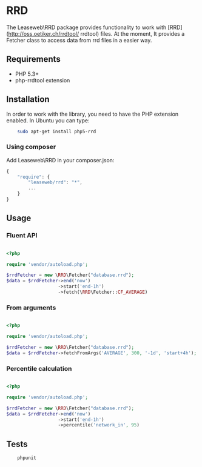 RRD
=======================

The Leaseweb\RRD package provides functionality to work with [RRD](http://oss.oetiker.ch/rrdtool/ rrdtool) files.
At the moment, It provides a Fetcher class to access data from rrd files in a easier way.

## Requirements

* PHP 5.3+
* php-rrdtool extension

## Installation

In order to work with the library, you need to have the PHP extension enabled.
In Ubuntu you can type:

```bash
    sudo apt-get install php5-rrd
```


### Using composer

Add Leaseweb\RRD in your composer.json:

```js
{
    "require": {
        "leaseweb/rrd": "*",
        ...
    }
}
```


## Usage


### Fluent API

```php

<?php

require 'vendor/autoload.php';

$rrdFetcher = new \RRD\Fetcher("database.rrd");
$data = $rrdFetcher->end('now')
                   ->start('end-1h')
                   ->fetch(\RRD\Fetcher::CF_AVERAGE)
```

### From arguments

```php

<?php

require 'vendor/autoload.php';

$rrdFetcher = new \RRD\Fetcher("database.rrd");
$data = $rrdFetcher->fetchFromArgs('AVERAGE', 300, '-1d', 'start+4h');
```

### Percentile calculation

```php

<?php

require 'vendor/autoload.php';

$rrdFetcher = new \RRD\Fetcher("database.rrd");
$data = $rrdFetcher->end('now')
                   ->start('end-1h')
                   ->percentile('network_in', 95)
```


## Tests

```bash
    phpunit
```
